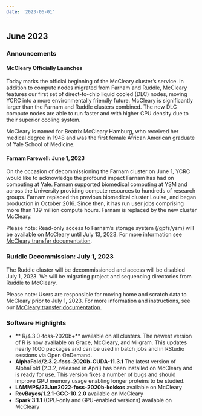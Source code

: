 ```yaml
---
date: '2023-06-01'
---
```


## June 2023

### Announcements

#### McCleary Officially Launches

Today marks the official beginning of the McCleary cluster’s service. In addition to compute nodes migrated from Farnam and Ruddle, McCleary features our first set of direct-to-chip liquid cooled (DLC) nodes, moving YCRC into a more environmentally friendly future. McCleary is significantly larger than the Farnam and Ruddle clusters combined. The new DLC compute nodes are able to run faster and with higher CPU density due to their superior cooling system.

McCleary is named for Beatrix McCleary Hamburg, who received her medical degree in 1948 and was the first female African American graduate of Yale School of Medicine. 

#### Farnam Farewell: June 1, 2023

On the occasion of decommissioning the Farnam cluster on June 1, YCRC would like to acknowledge the profound impact Farnam has had on computing at Yale. Farnam supported biomedical computing at YSM and across the University providing compute resources to hundreds of research groups. Farnam replaced the previous biomedical cluster Louise, and began production in October 2016. Since then, it has run user jobs comprising more than 139 million compute hours. Farnam is replaced by the new cluster McCleary. 

Please note: Read-only access to Farnam’s storage system (/gpfs/ysm) will be available on McCleary until July 13, 2023. For more information see [McCleary transfer documentation](/data/mccleary-transfer/).

### Ruddle Decommission: July 1, 2023

The Ruddle cluster will be decommissioned and access will be disabled July 1, 2023. We will be migrating project and sequencing directories from Ruddle to McCleary.

Please note: Users are responsible for moving home and scratch data to McCleary prior to July 1, 2023. For more information and instructions, see our [McCleary transfer documentation](/data/mccleary-transfer/).



### Software Highlights

* ** R/4.3.0-foss-2020b+** available on all clusters. The newest version of R is now available on Grace, McCleary, and Milgram. This updates nearly 1000 packages and can be used in batch jobs and in RStudio sessions via Open OnDemand. 
* **AlphaFold/2.3.2-foss-2020b-CUDA-11.3.1** The latest version of AlphaFold (2.3.2, released in April) has been installed on McCleary and is ready for use. This version fixes a number of bugs and should improve GPU memory usage enabling longer proteins to be studied. 
* **LAMMPS/23Jun2022-foss-2020b-kokkos** available on McCleary
* **RevBayes/1.2.1-GCC-10.2.0** available on McCleary
* **Spark 3.1.1** (CPU-only and GPU-enabled versions) available on McCleary
